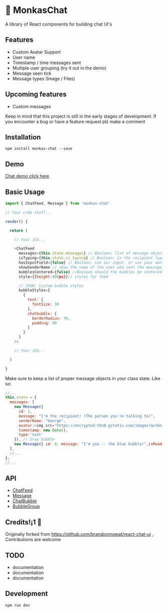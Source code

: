 
# 🙊 MonkasChat

A library of React components for building chat UI's



## Features

* Custom Avatar Support
* User name
* Timestamp / time messages sent
* Multiple user grouping (try it out in the demo)
* Message seen tick
* Message types (Image / Files)

## Upcoming features 

* Custom messages

Keep in mind that this project is still in the early stages of development. If you encounter a bug or have a feature request plz make a comment

## Installation

`npm install monkas-chat --save`

## Demo

[Chat demo click here](https://dasithkuruppu.github.io/react-chat-ui/demo/)

## Basic Usage

```javascript
import { ChatFeed, Message } from 'monkas-chat'

// Your code stuff...

render() {

  return (

    // Your JSX...

    <ChatFeed
      messages={this.state.messages} // Boolean: list of message objects
      isTyping={this.state.is_typing} // Boolean: is the recipient typing
      hasInputField={false} // Boolean: use our input, or use your own
      showSenderName // show the name of the user who sent the message
      bubblesCentered={false} //Boolean should the bubbles be centered in the feed?
      style={{height:400px}}// styles for feed

      // JSON: Custom bubble styles
      bubbleStyles={
        {
          text: {
            fontSize: 30
          },
          chatbubble: {
            borderRadius: 70,
            padding: 40
          }
        }
      }
    />

    // Your JSX...

  )

}
```

Make sure to keep a list of proper message objects in your class state.
Like so:

```javascript
//...
this.state = {
  messages: [
    new Message({
      id: 1,
      message: "I'm the recipient! (The person you're talking to)",
      senderName: "George",
      avatar:<img src="https://encrypted-tbn0.gstatic.com/images?q=tbn:ANd9GcRArL5ZYgvYomgLZ6QKxjLO6iK-w6UqdRakfN56wFzWwE7ewq0O"/>,
      timestamp: new Date(),
      type:'text'
    }), // Gray bubble
    new Message({ id: 0, message: "I'm you -- the blue bubble!",isRead:true }), // Blue bubble
  ],
  //...
};
//...
```

## API

* [ChatFeed](./src/ChatFeed)
* [Message](./src/Message)
* [ChatBubble](./src/ChatBubble)
* [BubbleGroup](./src/BubbleGroup)

## Credits!¡1 🔧

Originally forked from https://github.com/brandonmowat/react-chat-ui , Contributions are welcome 



## TODO

* documentation
* documentation
* documentation

## Development

```sh
npm run dev

```
